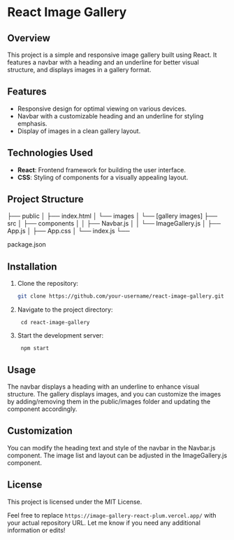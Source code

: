 # React Image Gallery

## Overview
This project is a simple and responsive image gallery built using React. It features a navbar with a heading and an underline for better visual structure, and displays images in a gallery format.

## Features
- Responsive design for optimal viewing on various devices.
- Navbar with a customizable heading and an underline for styling emphasis.
- Display of images in a clean gallery layout.

## Technologies Used
- **React**: Frontend framework for building the user interface.
- **CSS**: Styling of components for a visually appealing layout.

## Project Structure
├── public │ ├── index.html │ └── images │ └── [gallery images] ├── src │ ├── components │ │ ├── Navbar.js │ │ └── ImageGallery.js │ ├── App.js │ ├── App.css │ └── index.js └──

package.json

## Installation
1. Clone the repository:
   ```bash
   git clone https://github.com/your-username/react-image-gallery.git
2. Navigate to the project directory:

        cd react-image-gallery
3. Start the development server:

        npm start
## Usage
The navbar displays a heading with an underline to enhance visual structure.
The gallery displays images, and you can customize the images by adding/removing them in the public/images folder and updating the component accordingly.

## Customization

You can modify the heading text and style of the navbar in the Navbar.js component.
The image list and layout can be adjusted in the ImageGallery.js component.

## License
This project is licensed under the MIT License.
 
Feel free to replace `https://image-gallery-react-plum.vercel.app/` with your actual repository URL. Let me know if you need any additional information or edits!
